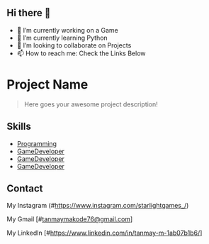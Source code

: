 ## Hi there 👋

- 🔭 I’m currently working on a Game
- 🌱 I’m currently learning Python
- 👯 I’m looking to collaborate on Projects
- 📫 How to reach me: Check the Links Below 

# Project Name
> Here goes your awesome project description!

## Skills
* [Programming](#Programming)    
* [GameDeveloper](#GameDeveloper)           
* [GameDeveloper](#GameDeveloper)
* [GameDeveloper](#GameDeveloper)


## Contact
My Instagram (#https://www.instagram.com/starlightgames_/) 

My Gmail [#tanmaymakode76@gmail.com]

My LinkedIn [#https://www.linkedin.com/in/tanmay-m-1ab07b1b6/]


